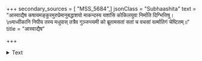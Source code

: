 +++
secondary_sources = [ "MSS_5684",]
jsonClass = "Subhaashita"
text = "आस्वाद्यैष कषायमङ्कुरमुरुप्रेमानुबद्धाशयो माकन्दस्य यशांसि कोकिलयुवा निर्माति दिग्भित्तिषु।  \nमाध्वीकानि निपीय तस्य मधुपास् तत्रैव गुञ्जन्त्यमी को ब्रूतामसतां सतां च वचसां वर्त्मातिगं चेष्टितम्॥"
title = "आस्वाद्यैष"

+++

<details><summary>Text</summary>

आस्वाद्यैष कषायमङ्कुरमुरुप्रेमानुबद्धाशयो माकन्दस्य यशांसि कोकिलयुवा निर्माति दिग्भित्तिषु।  
माध्वीकानि निपीय तस्य मधुपास् तत्रैव गुञ्जन्त्यमी को ब्रूतामसतां सतां च वचसां वर्त्मातिगं चेष्टितम्॥
</details>
